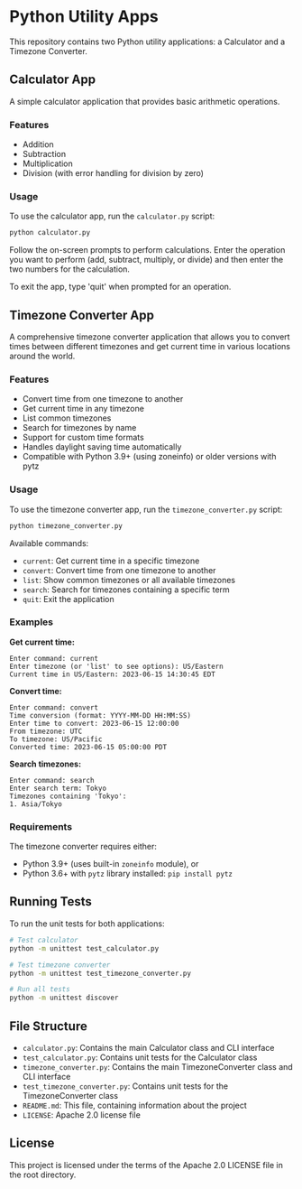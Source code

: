 # Python Utility Apps

This repository contains two Python utility applications: a Calculator and a Timezone Converter.

## Calculator App

A simple calculator application that provides basic arithmetic operations.

### Features

- Addition
- Subtraction
- Multiplication
- Division (with error handling for division by zero)

### Usage

To use the calculator app, run the `calculator.py` script:

```bash
python calculator.py
```

Follow the on-screen prompts to perform calculations. Enter the operation you want to perform (add, subtract, multiply, or divide) and then enter the two numbers for the calculation.

To exit the app, type 'quit' when prompted for an operation.

## Timezone Converter App

A comprehensive timezone converter application that allows you to convert times between different timezones and get current time in various locations around the world.

### Features

- Convert time from one timezone to another
- Get current time in any timezone
- List common timezones
- Search for timezones by name
- Support for custom time formats
- Handles daylight saving time automatically
- Compatible with Python 3.9+ (using zoneinfo) or older versions with pytz

### Usage

To use the timezone converter app, run the `timezone_converter.py` script:

```bash
python timezone_converter.py
```

Available commands:
- `current`: Get current time in a specific timezone
- `convert`: Convert time from one timezone to another
- `list`: Show common timezones or all available timezones
- `search`: Search for timezones containing a specific term
- `quit`: Exit the application

### Examples

**Get current time:**
```
Enter command: current
Enter timezone (or 'list' to see options): US/Eastern
Current time in US/Eastern: 2023-06-15 14:30:45 EDT
```

**Convert time:**
```
Enter command: convert
Time conversion (format: YYYY-MM-DD HH:MM:SS)
Enter time to convert: 2023-06-15 12:00:00
From timezone: UTC
To timezone: US/Pacific
Converted time: 2023-06-15 05:00:00 PDT
```

**Search timezones:**
```
Enter command: search
Enter search term: Tokyo
Timezones containing 'Tokyo':
1. Asia/Tokyo
```

### Requirements

The timezone converter requires either:
- Python 3.9+ (uses built-in `zoneinfo` module), or
- Python 3.6+ with `pytz` library installed: `pip install pytz`

## Running Tests

To run the unit tests for both applications:

```bash
# Test calculator
python -m unittest test_calculator.py

# Test timezone converter
python -m unittest test_timezone_converter.py

# Run all tests
python -m unittest discover
```

## File Structure

- `calculator.py`: Contains the main Calculator class and CLI interface
- `test_calculator.py`: Contains unit tests for the Calculator class
- `timezone_converter.py`: Contains the main TimezoneConverter class and CLI interface
- `test_timezone_converter.py`: Contains unit tests for the TimezoneConverter class
- `README.md`: This file, containing information about the project
- `LICENSE`: Apache 2.0 license file

## License

This project is licensed under the terms of the Apache 2.0 LICENSE file in the root directory.